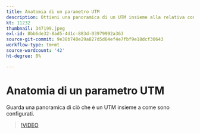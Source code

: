 ```yaml
---
title: Anatomia di un parametro UTM
description: Ottieni una panoramica di un UTM insieme alla relativa configurazione. Devono essere compresi tra 60 e 160 caratteri.
kt: 11232
thumbnail: 347199.jpeg
exl-id: 8bb6de32-8ad5-4d1c-883d-03979992a363
source-git-commit: 9e38b740e29a827d5d64ef4e7fbf9e18dcf30643
workflow-type: tm+mt
source-wordcount: '42'
ht-degree: 0%

---
```


# Anatomia di un parametro UTM

Guarda una panoramica di ciò che è un UTM insieme a come sono configurati.

>[!VIDEO](https://video.tv.adobe.com/v/347199/?quality=12&learn=on)
